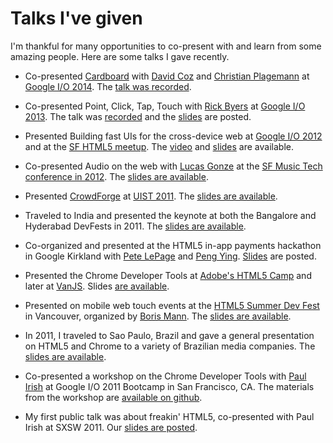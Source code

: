 Talks I've given
================

I'm thankful for many opportunities to co-present with and learn from
some amazing people. Here are some talks I gave recently.

- Co-presented [Cardboard](g.co/cardboard) with [David
  Coz](https://twitter.com/dav_cz) and [Christian
Plagemann](http://plagemann.net/) at [Google I/O
2014](https://www.google.com/events/io). The [talk was
recorded](https://www.youtube.com/watch?v=DFog2gMnm44).

- Co-presented Point, Click, Tap, Touch with [Rick
  Byers](https://twitter.com/rickbyers) at [Google I/O
2013](https://developers.google.com/events/io/). The talk was
[recorded](http://www.youtube.com/watch?v=DujfpXOKUp8) and the [slides](https://docs.google.com/a/google.com/presentation/d/1-n1qyzewpagREbzW2zm0wOalq33UhbtbSkWf9mEdly8/edit) are posted.

- Presented Building fast UIs for the cross-device web at [Google I/O
  2012](https://developers.google.com/events/io/2012/) and at the [SF
HTML5 meetup](http://www.sfhtml5.org/). The
[video](http://www.youtube.com/watch?v=ie4I7B-umbA) and
[slides](http://smustalks.appspot.com/io-12) are available.

- Co-presented Audio on the web with [Lucas Gonze](http://gonze.com/) at
  the [SF Music Tech conference in 2012](http://www.sfmusictech.com/).
The [slides are available](http://smustalks.appspot.com/sfmt-12/).

- Presented [CrowdForge](http://crowdforge.com) at [UIST
  2011](/uist-2011). The [slides are available](http://smustalks.appspot.com/crowdforge-11/).

- Traveled to India and presented the keynote at both the Bangalore and
  Hyderabad DevFests in 2011. The [slides are
  available](http://smustalks.appspot.com/keynote-india-devfest-11).

- Co-organized and presented at the HTML5 in-app payments hackathon in
  Google Kirkland with [Pete LePage](http://petelepage.com/) and [Peng
  Ying](https://twitter.com/pengying). [Slides](http://html5hack.appspot.com/preso/crhack.html) are posted.

- Presented the Chrome Developer Tools at [Adobe's HTML5
  Camp](http://beta.theexpressiveweb.com/) and later at
[VanJS](http://www.meetup.com/vancouver-javascript-developers/). Slides
[are available](http://smustalks.appspot.com/devtools-adobe-11).

- Presented on mobile web touch events at the [HTML5 Summer Dev
  Fest](http://html5summerdevfest.eventbrite.com/) in Vancouver,
  organized by [Boris Mann](https://twitter.com/bmann). The [slides are available](http://smustalks.appspot.com/touch-11/).

- In 2011, I traveled to Sao Paulo, Brazil and gave a general
  presentation on HTML5 and Chrome to a variety of Brazilian media
companies. The [slides are
available](http://smustalks.appspot.com/brazil-11/).

- Co-presented a workshop on the Chrome Developer Tools with [Paul
  Irish](http://paulirish.com/) at Google I/O 2011 Bootcamp in San
Francisco, CA. The materials from the workshop are [available on
github](https://github.com/borismus/DevTools-Lab).

- My first public talk was about freakin' HTML5, co-presented with Paul
  Irish at SXSW 2011. Our [slides are
posted](http://smustalks.appspot.com/sxsw-11/).

